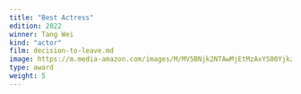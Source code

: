 ```yaml
---
title: "Best Actress"
edition: 2022
winner: Tang Wei
kind: "actor"
film: decision-to-leave.md
image: https://m.media-amazon.com/images/M/MV5BNjk2NTAwMjEtMzAxYS00YjkzLWI5ZGEtOTRkNmYzNTM4Zjg3XkEyXkFqcGdeQXVyOTc5MDI5NjE@._V1_FMjpg_UX1920_.jpg
type: award
weight: 5
---
```

